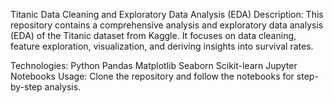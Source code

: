 Titanic Data Cleaning and Exploratory Data Analysis (EDA)
Description:
This repository contains a comprehensive analysis and exploratory data analysis (EDA) of the Titanic dataset from Kaggle. It focuses on data cleaning, feature exploration, visualization, and deriving insights into survival rates.

Technologies:
Python
Pandas
Matplotlib
Seaborn
Scikit-learn
Jupyter Notebooks
Usage:
Clone the repository and follow the notebooks for step-by-step analysis.
